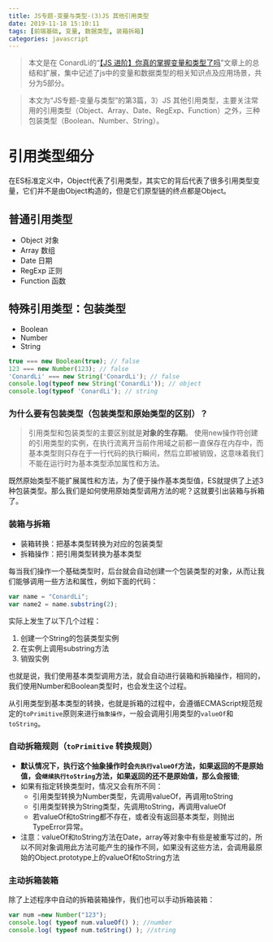 ```yaml
---
title: JS专题-变量与类型-(3)JS 其他引用类型
date: 2019-11-18 15:10:11
tags: [前端基础, 变量, 数据类型, 装箱拆箱]
categories: javascript
---
```


> 本文是在 ConardLi的“[【JS 进阶】你真的掌握变量和类型了吗](https://juejin.im/post/5cec1bcff265da1b8f1aa08f)”文章上的总结和扩展，集中记述了js中的变量和数据类型的相关知识点及应用场景，共分为5部分。

> 本文为“JS专题-变量与类型”的第3篇，3）JS 其他引用类型，主要关注常用的引用类型（Object、Array、Date、RegExp、Function）之外，三种包装类型（Boolean、Number、String）。

<!-- more -->

# 引用类型细分

在ES标准定义中，Object代表了引用类型，其实它的背后代表了很多引用类型变量，它们并不是由Object构造的，但是它们原型链的终点都是Object。

## 普通引用类型

- Object 对象
- Array 数组
- Date 日期
- RegExp 正则
- Function 函数

## 特殊引用类型：包装类型

- Boolean
- Number
- String

```js
true === new Boolean(true); // false
123 === new Number(123); // false
'ConardLi' === new String('ConardLi'); // false
console.log(typeof new String('ConardLi')); // object
console.log(typeof 'ConardLi'); // string
```

### 为什么要有包装类型（包装类型和原始类型的区别）？

> 引用类型和包装类型的主要区别就是**对象的生存期**。
> 使用new操作符创建的引用类型的实例，在执行流离开当前作用域之前都一直保存在内存中，而基本类型则只存在于一行代码的执行瞬间，然后立即被销毁，这意味着我们不能在运行时为基本类型添加属性和方法。

既然原始类型不能扩展属性和方法，为了便于操作基本类型值，ES就提供了上述3种包装类型。那么我们是如何使用原始类型调用方法的呢？这就要引出装箱与拆箱了。

### 装箱与拆箱

- 装箱转换：把基本类型转换为对应的包装类型
- 拆箱操作：把引用类型转换为基本类型

每当我们操作一个基础类型时，后台就会自动创建一个包装类型的对象，从而让我们能够调用一些方法和属性，例如下面的代码：

```js
var name = "ConardLi";
var name2 = name.substring(2);
```
实际上发生了以下几个过程：
1. 创建一个String的包装类型实例
2. 在实例上调用substring方法
3. 销毁实例

也就是说，我们使用基本类型调用方法，就会自动进行装箱和拆箱操作，相同的，我们使用Number和Boolean类型时，也会发生这个过程。

从引用类型到基本类型的转换，也就是拆箱的过程中，会遵循ECMAScript规范规定的`toPrimitive`原则来进行`抽象操作`，一般会调用引用类型的`valueOf`和`toString`。

### 自动拆箱规则（`toPrimitive` 转换规则）
- **默认情况下，执行这个抽象操作时会`先执行valueOf`方法，如果返回的不是原始值，会`继续执行toString`方法，如果返回的还不是原始值，那么会报错**;
- 如果有指定转换类型时，情况又会有所不同：
    - 引用类型转换为Number类型，先调用valueOf，再调用toString
    - 引用类型转换为String类型，先调用toString，再调用valueOf
    - 若valueOf和toString都不存在，或者没有返回基本类型，则抛出TypeError异常。
- 注意：valueOf和toString方法在Date，array等对象中有些是被重写过的，所以不同对象调用此方法可能产生的操作不同，如果没有这些方法，会调用最原始的Object.prototype上的valueOf和toString方法

### 主动拆箱装箱
除了上述程序中自动的拆箱装箱操作，我们也可以手动拆箱装箱：
```js
var num =new Number("123");  
console.log( typeof num.valueOf() ); //number
console.log( typeof num.toString() ); //string
```
